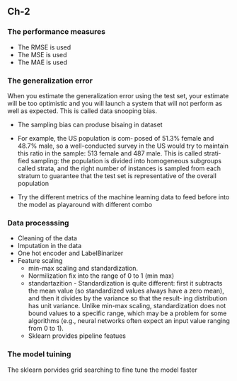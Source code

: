 ## Ch-2 

### The performance measures
- The RMSE is used
- The MSE is used
- The MAE is used

### The generalization error 
 When you estimate the generalization error using the test
set, your estimate will be too optimistic and you will launch a system that will not
perform as well as expected. This is called data snooping bias.


- The sampling bias can produse bisaing in dataset
- For example, the US population is com‐
posed of 51.3% female and 48.7% male, so a well-conducted survey in the US would
try to maintain this ratio in the sample: 513 female and 487 male. This is called strati‐
fied sampling: the population is divided into homogeneous subgroups called strata,
and the right number of instances is sampled from each stratum to guarantee that the
test set is representative of the overall population


- Try the different metrics of the machine learning data to feed before into the model as playaround with different combo


### Data processsing 
- Cleaning of the data
- Imputation in the data
- One hot encoder and LabelBinarizer
- Feature scaling 
    - min-max
scaling and standardization.
    - Normilization fix into the range of 0 to 1 (min max) 
    -  standartazition - Standardization is quite different: first it subtracts the mean value (so standardized
values always have a zero mean), and then it divides by the variance so that the result‐
ing distribution has unit variance. Unlike min-max scaling, standardization does not
bound values to a specific range, which may be a problem for some algorithms (e.g.,
neural networks often expect an input value ranging from 0 to 1).
    - Sklearn provides pipeline featues 

### The model tuining 
The sklearn porvides grid searching to fine tune the model faster 


